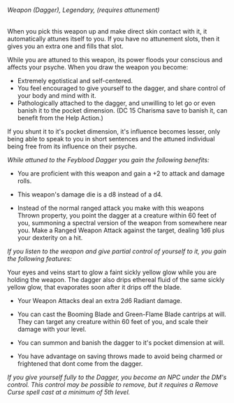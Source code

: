 


###### Weapon (Dagger), Legendary, (requires attunement)

When you pick this weapon up and make direct skin contact with it, it automatically attunes itself to you. If you have no attunement slots, then it gives you an extra one and fills that slot. 

While you are attuned to this weapon, its power floods your conscious and affects your psyche. When you draw the weapon you become:
- Extremely egotistical and self-centered.
- You feel encouraged to give yourself to the dagger, and share control of your body and mind with it.
- Pathologically attached to the dagger, and unwilling to let go or even banish it to the pocket dimension. (DC 15 Charisma save to banish it, can benefit from the Help Action.)

If you shunt it to it's pocket dimension, it's influence becomes lesser, only being able to speak to you in short sentences and the attuned individual being free from its influence on their psyche.

*While attuned to the Feyblood Dagger you gain the following benefits:*

- You are proficient with this weapon and gain a +2 to attack and damage rolls.

- This weapon's damage die is a d8 instead of a d4.

- Instead of the normal ranged attack you make with this weapons Thrown property, you point the dagger at a creature within 60 feet of you, summoning a spectral version of the weapon from somewhere near you. Make a Ranged Weapon Attack against the target, dealing 1d6 plus your dexterity on a hit.

*If you listen to the weapon and give partial control of yourself to it, you gain the following features:*

Your eyes and veins start to glow a faint sickly yellow glow while you are holding the weapon. The dagger also drips ethereal fluid of the same sickly yellow glow, that evaporates soon after it drips off the blade. 

- Your Weapon Attacks deal an extra 2d6 Radiant damage.

- You can cast the Booming Blade and Green-Flame Blade cantrips at will. They can target any creature within 60 feet of you, and scale their damage with your level.

- You can summon and banish the dagger to it's pocket dimension at will.

- You have advantage on saving throws made to avoid being charmed or frightened that dont come from the dagger.

*If you give yourself fully to the Dagger, you become an NPC under the DM's control. This control may be possible to remove, but it requires a Remove Curse spell cast at a minimum of 5th level.*
